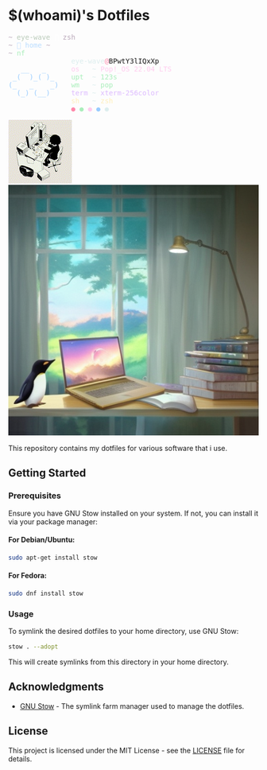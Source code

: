 # $(whoami)'s Dotfiles

<pre>
<font color="#BAB">~</font><font color="#DEE"></font><font color="#BCB"> eye-wave</font><font color="#BAB"> </font><font color="#FFF">📁</font><font color="#BAB"> zsh </font>
<font color="#BAB">~</font><font color="#BDF"> 📁 home</font><font color="#BAB"> ~ </font>
<font color="#BAB">~</font><font color="#DEE"> </font><font color="#AEB">nf</font>
<font color="#9CF">               </font><font color="#DEE">eye-wave</font><font color="#F8A">@</font>BPwtY3lIQxXp
<font color="#9CF">   __   _      </font><font color="#FCE">os </font><font color="#DEE">  ~ </font><font color="#FCE">Pop!_OS 22.04 LTS</font>
<font color="#9CF"> _(  )_( )_    </font><font color="#AEB">upt </font><font color="#DEE"> ~ </font><font color="#AEB">123s</font>
<font color="#9CF">(_   _    _)   </font><font color="#AEB">wm </font><font color="#DEE">  ~ </font><font color="#AEB">pop</font>
<font color="#9CF">  (_) (__)     </font><font color="#DBF">term</font><font color="#DEE"> ~ </font><font color="#DBF">xterm-256color</font>
<font color="#9CF">               </font><font color="#FEB">sh </font><font color="#DEE">  ~ </font><font color="#FEB">zsh</font>
<font color="#9CF">               </font><font color="#F8A">● </font><font color="#AEB">● </font><font color="#FCE">● </font><font color="#9CF">● </font><font color="#DEE">●</font>
</pre>

![funny cat](./assets/cat.gif)
![generated with playground.ai](./assets/image.webp)

This repository contains my dotfiles for various software that i use.

## Getting Started

### Prerequisites

Ensure you have GNU Stow installed on your system. If not, you can install it via your package manager:

#### For Debian/Ubuntu:

```bash
sudo apt-get install stow
```

#### For Fedora:

```bash
sudo dnf install stow
```

### Usage

To symlink the desired dotfiles to your home directory, use GNU Stow:

```bash
stow . --adopt
```

This will create symlinks from this directory in your home directory.

## Acknowledgments

- [GNU Stow](https://www.gnu.org/software/stow/) - The symlink farm manager used to manage the dotfiles.

## License

This project is licensed under the MIT License - see the [LICENSE](LICENSE) file for details.
